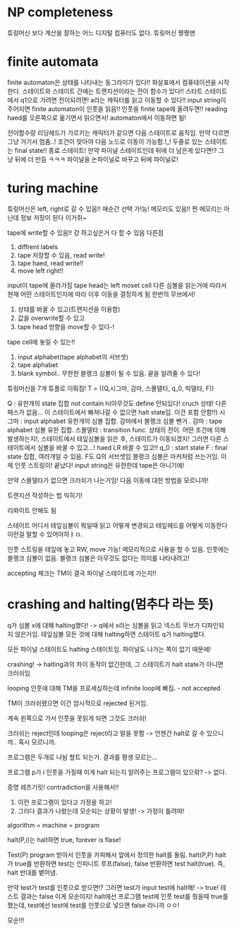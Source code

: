 # NP completeness

튜링머신 보다 계산을 잘하는 어느 디지털 컴퓨터도 없다. 튜링머신 짱짱맨

# finite automata

finite automaton은 상태를 나타내는 동그라미가 있다!!
화살표에서 컴퓨테이션을 시작한다.
스테이트와 스테이트 간에는 트랜지션이라는 전이 함수가 있다!!
스타트 스테이트에서 q1으로 가려면 전이되려면! a라는 캐릭터를 읽고 이동할 수 있다!!
input string이 주어지면 finite automaton이 인풋을 읽음!!
인풋을 finite tape에 올려두면!! reading haed를 오른쪽으로 옮기면서 읽으면서! automaton에서 이동하면 됨!

전이함수랑 리딩헤드가 가르키는 캐릭터가 같으면 다음 스테이트로 움직임.
만약 다르면 그냥 거기서 멈춤..! 조건이 맞아야 다음 노드로 이동이 가능함.!\_!
두줄로 있는 스테이트는 final state!! 종료 스테이트!
만약 파이널 스테이트인데 뒤에 더 남은게 있다면!? 그냥 뒤에 더 만듬 ㅋㅋㅋ
파이널을 논파이널로 바꾸고 뒤에 파이널로!

# turing machine

튜링머신은 left, right로 갈 수 있음!! 매순간 선택 가!능!
메모리도 있음!! 찐 메모리는 아닌데 정보 저장이 된다 이거쥐~

tape에 write할 수 있음!! 걍 하고싶은거 다 할 수 있음
다른점

1. diffrent labels
2. tape 저장할 수 있음, read write!
3. tape haed, read write!!
4. move left right!!

input이 tape에 올라가짐
tape head는 left moset cell
다른 심볼을 읽는거에 따라서 현재 어떤 스테이트인지에 따라 이후 이동을 결정하게 됨
한번의 무브에서!

1. 상태를 바꿀 수 있고(트랜지션을 이용함)
2. 값을 overwrite할 수 있고
3. tape head 방향을 move할 수 있다-!

tape cell에 놓일 수 있는!!

1. input alphabet(tape alphabet의 서브셋)
2. tape alphabet
3. blank symbol.. 무한한 블랭크 심볼이 될 수 있음. 끝을 알려줄 수 있다!

튜링머신을 7개 튜플로 이뤄짐!
T = ((Q,시그마, 감마, 스몰델타, q_0, 빅델타, F))

Q : 유한개의 state 집합 not contain h(아무것도 define 안되있다! cruch 상태! 다른 패스가 없음... 이 스테이트에서 빠져나갈 수 없으면 halt state임. 이건 포함 안함!!)
시그마 : input alphabet 유한개의 심볼 집합. 감마에서 블랭크 심볼 뺀거 .
감마 : tape alphabet 심볼 유한 집합.
스몰델타 : transition func. 상태의 전이. 어떤 조건에 의해 발생하는지!, 스테이트에서 테잎심볼을 읽은 후, 스테이트가 이동되겠지! 그러면 다른 스테이트에서 심볼을 바꿀 수 있고...! haed LR 바꿀 수 있고!!
q_0 : start state
F : final state 집합, 여러개일 수 있음. F도 Q의 서브셋임
블랭크 심볼은 마커처럼 쓰는거임. 이제 인풋 스트링이! 끝났다! input string은 유한한데 tape은 아니기에!

만약 스몰델타가 없으면 크러쉬가 나는거임! 다음 이동에 대한 방법을 모르니까!

트랜지션 작성하는 법 익히기!

리롸이트 안해도 됨

스테이트 어디서 테잎심볼이 뭐일때 읽고 어떻게 변경되고 테잎헤드를 어떻게 이동한다 이런걸 말할 수 있어야하ㅑㅁ.

인풋 스트링을 테잎에 놓고 RW, move 가능! 메모리적으로 사용을 할 수 있음.
인풋에는 블랭크 심볼이 없음.
블랭크 심볼은 아무것도 없다는 의미를 나타내려고!

accepting 체크는 TM이 결국 파이널 스테이트에 가는지!!

# crashing and halting(멈추다 라는 뜻)

q가 심볼 x에 대해 halting했다! -> q에서 x라는 심볼을 읽고 넥스트 무브가 디파인되지 않은거임.
테잎심볼 모든 것에 대해 halting하면 스테이트 q가 halting했다.

모든 파이널 스테이트도 halting 스테이트임. 파이널도 나가는 쪽이 없기 때문에!

crashing! -> halting과의 차이 동작이 없긴한데, 그 스테이트가 halt state가 아니면 크러쉬임

looping
인풋에 대해 TM을 프로세싱하는데 infinite loop에 빠짐. - not accepted

TM이 크러쉬됐으면 이건 암시적으로 rejected 된거임.

계속 왼쪽으로 가서 인풋을 못읽게 되면 그것도 크러쉬!

크러쉬는 reject인데 looping은 reject라고 말을 못함 -> 언젠간 halt로 갈 수 있으니까.. 혹시 모르니까.

프로그램은 두개로 나뉨
할트 되는거. 결과를 평생 모르는...

프로그램 p가 i 인풋을 가질때 이게 halt 되는지 알려주는 프로그램이 있으띾? -> 없다.

증명 레츠기릿!
contradiction을 사용해서!!

1. 이런 프로그램이 있다고 가정을 하고!
2. 그러다 결과가 나왔는데 모순되는 상황이 발생! -> 가정이 틀려따!

algorithm = machine = program

halt(P,i)는 halt하면 true, forever is flase!

Test(P) program 받아서 인풋을 카피해서 앞에서 정의한 halt를 돌림. halt(P,P)
halt가 true를 반환하면 test는 인피니트 루프(false), false 반환하면 test halt(true).
즉, halt 반대를 뱉어냄.

만약 test가 test를 인풋으로 받으면!? 그러면 test가 input test에 halt해! -> true! 테스트 결과는 false
이게 모순이지! halt에선 프로그램 test에 인풋 test를 줬을때 true를 했는데, test에선 test에 test를 인풋으로 넣으면 false 라니까 ㅇㅇ!

모순!!!
